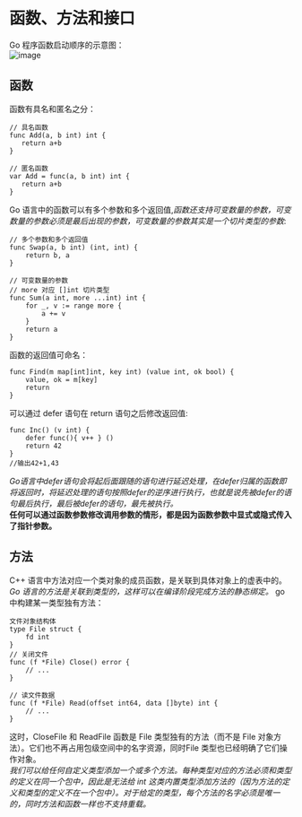 # 函数、方法和接口 #
 Go 程序函数启动顺序的示意图：  
 ![image](https://user-images.githubusercontent.com/24589721/177110756-912d27c9-923f-4f4e-99dd-02b0bdfc2531.png)
 
 ## 函数 ##
 函数有具名和匿名之分：
 ```
 // 具名函数
func Add(a, b int) int {
	return a+b
}

// 匿名函数
var Add = func(a, b int) int {
	return a+b
}
```
Go 语言中的函数可以有多个参数和多个返回值,*函数还支持可变数量的参数，可变数量的参数必须是最后出现的参数，可变数量的参数其实是一个切片类型的参数*:
```
// 多个参数和多个返回值
func Swap(a, b int) (int, int) {
	return b, a
}

// 可变数量的参数
// more 对应 []int 切片类型
func Sum(a int, more ...int) int {
	for _, v := range more {
		a += v
	}
	return a
}
```
函数的返回值可命名：
```
func Find(m map[int]int, key int) (value int, ok bool) {
	value, ok = m[key]
	return
}
```
可以通过 defer 语句在 return 语句之后修改返回值:
```
func Inc() (v int) {
	defer func(){ v++ } ()
	return 42
}
//输出42+1,43
```
*Go语言中defer语句会将起后面跟随的语句进行延迟处理，在defer归属的函数即将返回时，将延迟处理的语句按照defer的逆序进行执行，也就是说先被defer的语句最后执行，最后被defer的语句，最先被执行。*  
**任何可以通过函数参数修改调用参数的情形，都是因为函数参数中显式或隐式传入了指针参数。**

## 方法 ##
C++ 语言中方法对应一个类对象的成员函数，是关联到具体对象上的虚表中的。*Go 语言的方法是关联到类型的，这样可以在编译阶段完成方法的静态绑定。*
go中构建某一类型独有方法：
```
文件对象结构体
type File struct {
	fd int
}
// 关闭文件
func (f *File) Close() error {
	// ...
}

// 读文件数据
func (f *File) Read(offset int64, data []byte) int {
	// ...
}
```
这时，CloseFile 和 ReadFile 函数是 File 类型独有的方法（而不是 File 对象方法）。它们也不再占用包级空间中的名字资源，同时File 类型也已经明确了它们操作对象。  
*我们可以给任何自定义类型添加一个或多个方法。每种类型对应的方法必须和类型的定义在同一个包中，因此是无法给 int 这类内置类型添加方法的（因为方法的定义和类型的定义不在一个包中）。对于给定的类型，每个方法的名字必须是唯一的，同时方法和函数一样也不支持重载。*
